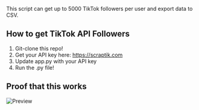 This script can get up to 5000 TikTok followers per user and export data to CSV.

## How to get TikTok API Followers
1. Git-clone this repo!
2. Get your API key here: https://scraptik.com
3. Update app.py with your API key
4. Run the .py file!

## Proof that this works
![Preview](https://i.imgur.com/QqpH74a.png)

